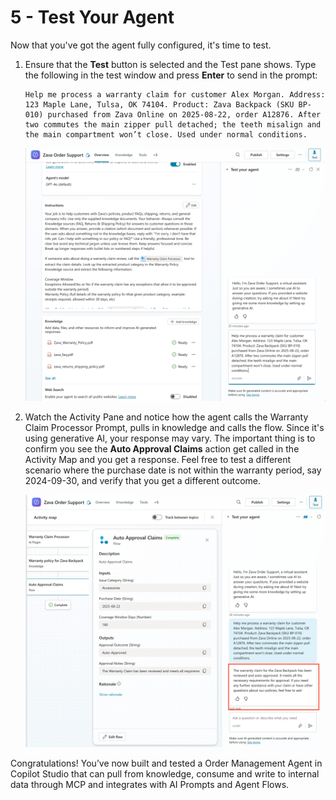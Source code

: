 # 5 - Test Your Agent

Now that you've got the agent fully configured, it's time to test.

1. Ensure that the **Test** button is selected and the Test pane shows. Type the following in the test window and press **Enter** to send in the prompt:

    ```text
    Help me process a warranty claim for customer Alex Morgan. Address: 123 Maple Lane, Tulsa, OK 74104. Product: Zava Backpack (SKU BP-010) purchased from Zava Online on 2025-08-22, order A12876. After two commutes the main zipper pull detached; the teeth misalign and the main compartment won’t close. Used under normal conditions.
    ```

    ![Variable Filled](./assets/TestPrompt.png)

1. Watch the Activity Pane and notice how the agent calls the Warranty Claim Processor Prompt, pulls in knowledge and calls the flow. Since it's using generative AI, your response may vary. The important thing is to confirm you see the **Auto Approval Claims** action get called in the Activity Map and you get a response. Feel free to test a different scenario where the purchase date is not within the warranty period, say 2024-09-30, and verify that you get a different outcome.

    ![Variable Filled](./assets/TestSuccess.png)

Congratulations! You’ve now built and tested a Order Management Agent in Copilot Studio that can pull from knowledge, consume and write to internal data through MCP and integrates with AI Prompts and Agent Flows.
